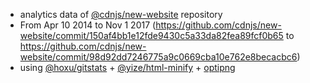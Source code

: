  - analytics data of [@cdnjs/new-website](https://github.com/cdnjs/new-website) repository
  - From Apr 10 2014 to Nov 1 2017 (https://github.com/cdnjs/new-website/commit/150af4bb1e12fde9430c5a33da82fea89fcf0b65 to https://github.com/cdnjs/new-website/commit/98d92dd7246775a9c0669cba10e762e8becacbc6)
 - using [@hoxu/gitstats](https://github.com/hoxu/gitstats) + [@yize/html-minify](https://github.com/yize/html-minify) + [optipng](http://optipng.sourceforge.net/)
